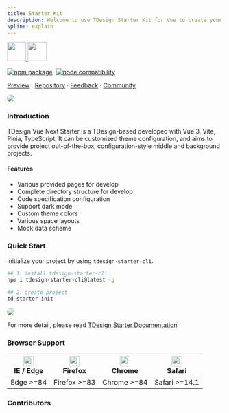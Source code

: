 ```yaml
---
title: Starter Kit
description: Welcome to use TDesign Starter Kit for Vue to create your project!
spline: explain
---
```


<p>
<a href="https://tdesign.tencent.com/starter/vue-next/" target="_blank">
<img src="https://tdesign.gtimg.com/starter/brand-logo-light.png" class="__light__" style="height:44px;margin-top:0;"/>
<img src="https://tdesign.gtimg.com/starter/brand-logo-dark.png" class="__dark__" style="height:44px;margin-top:0;"/>
</a>
</p>
<p>
  <a href="https://npmjs.com/package/vite"><img src="https://img.shields.io/npm/v/vite.svg" alt="npm package"></a>&nbsp;
  <a href="https://nodejs.org/en/about/releases/"><img src="https://img.shields.io/node/v/vite.svg" alt="node compatibility"></a>
</p>
<p>
  <a href="http://tdesign.tencent.com/starter/vue-next/">Preview</a>
  .
  <a href="https://github.com/Tencent/tdesign-vue-next-starter">Repository</a>
  ·
  <a href="https://github.com/Tencent/tdesign-vue-next-starter/issues/new?assignees=&labels=&template=bug-report.zh-CN.yml&title=%5B%E7%BB%84%E4%BB%B6%E5%90%8D%E7%A7%B0%5D+%E6%8F%8F%E8%BF%B0%E9%97%AE%E9%A2%98%E7%9A%84%E6%A0%87%E9%A2%98">Feedback</a>
  ·
  <a href="https://tdesign.tencent.com/starter/docs/vue-next/community-link">Community</a>
</p>
<p>
  <img src="https://tdesign.gtimg.com/starter/starter.png" style="border-radius:6px;border:1px solid var(--component-border)"/>
</p>

### Introduction

TDesign Vue Next Starter is a TDesign-based developed with Vue 3, Vite, Pinia, TypeScript. It can be customized theme configuration, and aims to provide project out-of-the-box, configuration-style middle and background projects.

#### Features

- Various provided pages for develop
- Complete directory structure for develop
- Code specification configuration
- Support dark mode
- Custom theme colors
- Various space layouts
- Mock data scheme

### Quick Start

initialize your project by using `tdesign-starter-cli`.

```bash
## 1、install tdesign-starter-cli
npm i tdesign-starter-cli@latest -g

## 2、create project
td-starter init
```

<p>
  <img src="https://tdesign.gtimg.com/starter/starter-cli.png" style="border-radius:6px;border:1px solid var(--component-border)"/>
</p>

For more detail, please read [TDesign Starter Documentation](https://tdesign.tencent.com/starter/docs/vue-next/get-started)

### Browser Support

| [<img src="https://tdesign.gtimg.com/docs/edge_48x48.png" alt="IE / Edge" width="24px" height="24px" />](http://godban.github.io/browsers-support-badges/)<br/> IE / Edge | [<img src="https://tdesign.gtimg.com/docs/firefox_48x48.png" alt="Firefox" width="24px" height="24px" />](http://godban.github.io/browsers-support-badges/)<br/>Firefox | [<img src="https://tdesign.gtimg.com/docs/chrome_48x48.png" alt="Chrome" width="24px" height="24px" />](http://godban.github.io/browsers-support-badges/)<br/>Chrome | [<img src="https://tdesign.gtimg.com/docs/safari_48x48.png" alt="Safari" width="24px" height="24px" />](http://godban.github.io/browsers-support-badges/)<br/>Safari |
| ------------------------------------------------------------------------------------------------------------------------------------------------------------------------- | ----------------------------------------------------------------------------------------------------------------------------------------------------------------------- | -------------------------------------------------------------------------------------------------------------------------------------------------------------------- | -------------------------------------------------------------------------------------------------------------------------------------------------------------------- |
| Edge >=84                                                                                                                                                                 | Firefox >=83                                                                                                                                                            | Chrome >=84                                                                                                                                                          | Safari >=14.1                                                                                                                                                        |

### Contributors

<td-avatar username="pengYYYYY"></td-avatar>
<td-avatar username="uyarn"></td-avatar>
<td-avatar username="chrysalis1215"></td-avatar>
<td-avatar username="94dreamer"></td-avatar>
